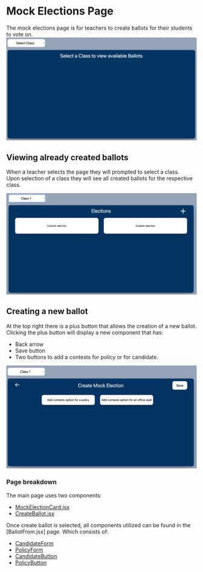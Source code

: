 # Mock Elections Page

The mock elections page is for teachers to create ballots for their students to vote on.<br/>
![Intitial Page](../../imgs/MockBallots/InitPage.png "Intitial Page")

## Viewing already created ballots
When a teacher selects the page they will prompted to select a class.<br/>
Upon selection of a class they will see all created ballots for the respective class.<br/>

![View Ballots](../../imgs/MockBallots/ViewBallots.png "Ballots Page")

## Creating a new ballot
At the top right there is a plus button that allows the creation of a new ballot.<br/>
Clicking the plus button will display a new component that has:
 * Back arrow
 * Save button
 * Two buttons to add a contests for policy or for candidate.<br/>

![Create Ballots](../../imgs/MockBallots/CreateBallots.png "Create Page")


### Page breakdown
The main page uses two components:

* [MockElectionCard.jsx](./Components/MockElectionCard.md)
* [CreateBallot.jsx](./Components/CreateBallot.md)

Once create ballot is selected, all components utilized can be found in the [BallotFrom.jsx] page.
Which consists of:

* [CandidateForm]()
* [PolicyForm]()
* [CandidateButton]()
* [PolicyButton]()